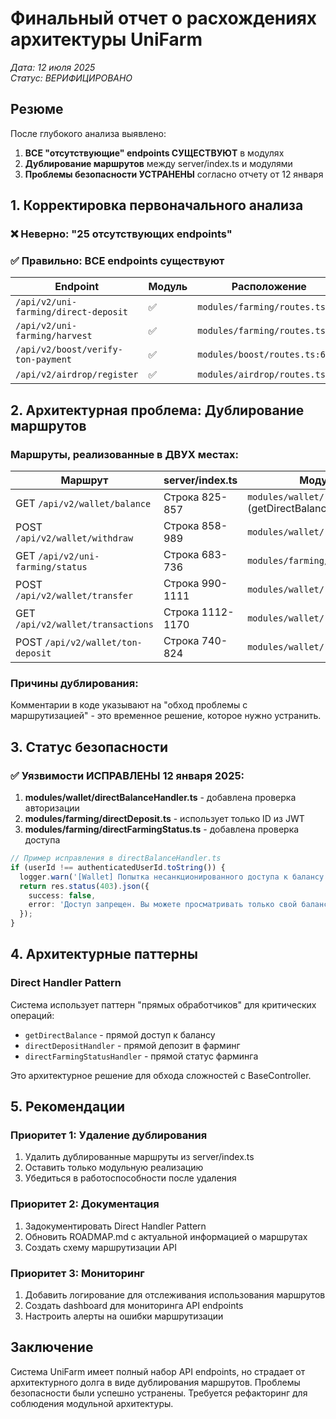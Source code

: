 # Финальный отчет о расхождениях архитектуры UniFarm
*Дата: 12 июля 2025*  
*Статус: ВЕРИФИЦИРОВАНО*

## Резюме

После глубокого анализа выявлено:
1. **ВСЕ "отсутствующие" endpoints СУЩЕСТВУЮТ** в модулях
2. **Дублирование маршрутов** между server/index.ts и модулями
3. **Проблемы безопасности УСТРАНЕНЫ** согласно отчету от 12 января

## 1. Корректировка первоначального анализа

### ❌ Неверно: "25 отсутствующих endpoints"
### ✅ Правильно: ВСЕ endpoints существуют

| Endpoint | Модуль | Расположение |
|----------|---------|--------------|
| `/api/v2/uni-farming/direct-deposit` | ✅ | `modules/farming/routes.ts:52` |
| `/api/v2/uni-farming/harvest` | ✅ | `modules/farming/routes.ts:43` |
| `/api/v2/boost/verify-ton-payment` | ✅ | `modules/boost/routes.ts:60` |
| `/api/v2/airdrop/register` | ✅ | `modules/airdrop/routes.ts:9` |

## 2. Архитектурная проблема: Дублирование маршрутов

### Маршруты, реализованные в ДВУХ местах:

| Маршрут | server/index.ts | Модуль |
|---------|----------------|---------|
| GET `/api/v2/wallet/balance` | Строка 825-857 | `modules/wallet/routes.ts:69` (getDirectBalance) |
| POST `/api/v2/wallet/withdraw` | Строка 858-989 | `modules/wallet/routes.ts:78` |
| GET `/api/v2/uni-farming/status` | Строка 683-736 | `modules/farming/routes.ts:35` |
| POST `/api/v2/wallet/transfer` | Строка 990-1111 | `modules/wallet/routes.ts:79` |
| GET `/api/v2/wallet/transactions` | Строка 1112-1170 | `modules/wallet/routes.ts:74` |
| POST `/api/v2/wallet/ton-deposit` | Строка 740-824 | `modules/wallet/routes.ts:82` |

### Причины дублирования:
Комментарии в коде указывают на "обход проблемы с маршрутизацией" - это временное решение, которое нужно устранить.

## 3. Статус безопасности

### ✅ Уязвимости ИСПРАВЛЕНЫ 12 января 2025:

1. **modules/wallet/directBalanceHandler.ts** - добавлена проверка авторизации
2. **modules/farming/directDeposit.ts** - использует только ID из JWT
3. **modules/farming/directFarmingStatus.ts** - добавлена проверка доступа

```typescript
// Пример исправления в directBalanceHandler.ts
if (userId !== authenticatedUserId.toString()) {
  logger.warn('[Wallet] Попытка несанкционированного доступа к балансу');
  return res.status(403).json({
    success: false,
    error: 'Доступ запрещен. Вы можете просматривать только свой баланс'
  });
}
```

## 4. Архитектурные паттерны

### Direct Handler Pattern
Система использует паттерн "прямых обработчиков" для критических операций:
- `getDirectBalance` - прямой доступ к балансу
- `directDepositHandler` - прямой депозит в фарминг
- `directFarmingStatusHandler` - прямой статус фарминга

Это архитектурное решение для обхода сложностей с BaseController.

## 5. Рекомендации

### Приоритет 1: Удаление дублирования
1. Удалить дублированные маршруты из server/index.ts
2. Оставить только модульную реализацию
3. Убедиться в работоспособности после удаления

### Приоритет 2: Документация
1. Задокументировать Direct Handler Pattern
2. Обновить ROADMAP.md с актуальной информацией о маршрутах
3. Создать схему маршрутизации API

### Приоритет 3: Мониторинг
1. Добавить логирование для отслеживания использования маршрутов
2. Создать dashboard для мониторинга API endpoints
3. Настроить алерты на ошибки маршрутизации

## Заключение

Система UniFarm имеет полный набор API endpoints, но страдает от архитектурного долга в виде дублирования маршрутов. Проблемы безопасности были успешно устранены. Требуется рефакторинг для соблюдения модульной архитектуры.